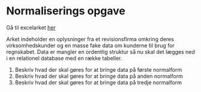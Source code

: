 # Normaliserings opgave

Gå til excelarket [her](https://docs.google.com/spreadsheets/d/1743adXOUOi4c28HlvdJTwicFdLyCjPbyZ0jI_KqCqxI/edit?usp=sharing)

Arket indeholder en oplysninger fra et revisionsfirma omkring deres virksomhedskunder og en masse fake data om kunderne til brug for regnskabet. Data er mangler en ordentlig struktur så nu skal det lægges ned i en relationel database med en række tabeller.

1. Beskriv hvad der skal gøres for at bringe data på første normalform
2. Beskriv hvad der skal gøres for at bringe data på anden normalform
3. Beskriv hvad der skal gøres for at bringe data på tredje normalform